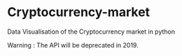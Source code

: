 # Cryptocurrency-market
Data Visualisation of the Cryptocurrency market in python

Warning : The API will be deprecated in 2019.
